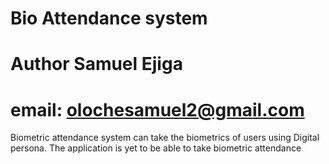 # Bio Attendance system
# Author Samuel Ejiga
# email: olochesamuel2@gmail.com

Biometric attendance system can take the biometrics of users using Digital persona. The application is yet to be able to take biometric attendance
